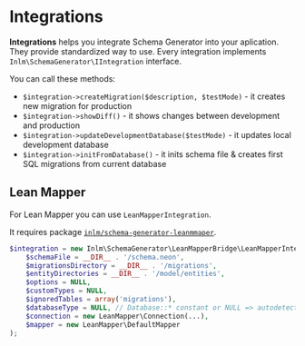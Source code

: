 
# Integrations

**Integrations** helps you integrate Schema Generator into your aplication.
They provide standardized way to use.
Every integration implements `Inlm\SchemaGenerator\IIntegration` interface.

You can call these methods:

* `$integration->createMigration($description, $testMode)` - it creates new migration for production
* `$integration->showDiff()` - it shows changes between development and production
* `$integration->updateDevelopmentDatabase($testMode)` - it updates local development database
* `$integration->initFromDatabase()` - it inits schema file & creates first SQL migrations from current database


## Lean Mapper

For Lean Mapper you can use `LeanMapperIntegration`.

It requires package [`inlm/schema-generator-leanmmaper`](https://github.com/inlm/schema-generator-leanmapper).

```php
$integration = new Inlm\SchemaGenerator\LeanMapperBridge\LeanMapperIntegration(
	$schemaFile = __DIR__ . '/schema.neon',
	$migrationsDirectory = __DIR__ . '/migrations',
	$entityDirectories = __DIR__ . '/model/entities',
	$options = NULL,
	$customTypes = NULL,
	$ignoredTables = array('migrations'),
	$databaseType = NULL, // Database::* constant or NULL => autodetected from LeanMapper\Connection
	$connection = new LeanMapper\Connection(...),
	$mapper = new LeanMapper\DefaultMapper
);
```
